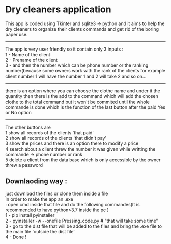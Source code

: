 # Dry cleaners application 
This app is coded using Tkinter and sqlite3 -> python and it aims to help the dry cleaners to organize their clients commands and get rid of the boring paper use.
__________________________________________________________

The app is very user friendly so it contain only 3 inputs :<br />
1 - Name of the client <br />
2 - Prename of the client <br />
3 - and then the number which can be phone number or the ranking number(because some owners work with the rank of the clients for example client number 1 will have the number 1 and 2 will take 2 and so on...
_________________________________________________________
there is an option where you can choose the clothe name and under it the quantity 
then there is the add to the command which will add the chosen clothe to the total command but it won't be commited 
until the whole commande is done which is the function of the last button after the paid Yes or No option       
________________________________________________________
The other buttons are <br />
1 show all records of the clients 'that paid'<br /> 
2 show all records of the clients 'that didn't pay'<br />
3 show the prices and there is an option there to modify a price <br />
4 search about a client threw the number it was given while writting the commande -> phone number or rank<br /> 
5 delete a client from the data base which is only accessible by the owner threw a password <br />

## Downlaoding way : 
just download the files or clone them inside a file <br /> 
In order to make the app an .exe <br/> :
open cmd inside that file and do the following commandes(It is recommended to have python>3.7 inside the pc )<br/>
1 - pip install pyinstaller  <that will download the pyinstaller library inside the pc > <br />
2 - pyinstaller -w --onefile Pressing_code.py # "that will take some time"  <br />
3 - go to the dist file that will be added to the files and bring the .exe file to the main file 'outside the dist file' <br />
4 - Done ! 
